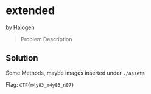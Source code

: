 # extended
by Halogen
> Problem Description
## Solution
Some Methods, maybe images inserted under `./assets`

Flag: `CTF{m4y83_m4y83_n07}`